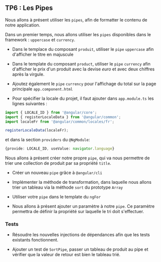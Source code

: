 ## TP6 : Les Pipes

Nous allons à présent utiliser les `pipes`, afin de formatter le contenu de notre application.

Dans un premier temps, nous allons utiliser les `pipes` disponibles dans le framework : `uppercase` et `currency`.

- Dans le templace du composant `produit`, utiliser le `pipe` `uppercase` afin d'afficher le titre en majuscule

- Dans le template du composant `product`, utiliser le `pipe` `currency` afin d'afficher le prix d'un produit avec la devise *euro* et avec deux chiffres après la virgule.

- Ajoutez également le `pipe` `currency` pour l'affichage du total sur la page principale `app.component.html`

- Pour spécifier la locale du projet, il faut ajouter dans `app.module.ts` les lignes suivantes :
```typescript
import { LOCALE_ID } from '@angular/core';
import { registerLocaleData } from '@angular/common';
import localeFr from '@angular/common/locales/fr';

registerLocaleData(localeFr);
```
et dans la section `providers` du `@NgModule`:
```typescript
{provide: LOCALE_ID, useValue: navigator.language}
```

Nous allons à présent créer notre propre `pipe`, qui va nous permettre de trier une collection de produit par sa propriété `title`.

- Créer un nouveau `pipe` grâce à `@angular/cli`

- Implémenter la méthode de transformation, dans laquelle nous allons trier un tableau via la méthode `sort` du prototype `Array`

- Utiliser votre `pipe` dans le template du `ngFor`

- Nous allons à présent ajouter un paramètre à notre `pipe`. Ce paramètre permettra de définir la propriété sur laquelle le tri doit s'effectuer.

### Tests

- Résoudre les nouvelles injections de dépendances afin que les tests existants fonctionnent.

- Ajouter un test de `SortPipe`, passer un tableau de produit au pipe et vérifier que la valeur de retour est bien le tableau trié.

